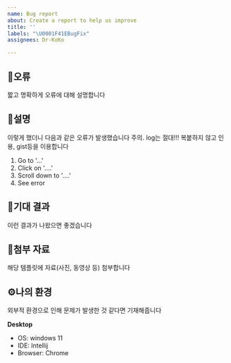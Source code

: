 ```yaml
---
name: Bug report
about: Create a report to help us improve
title: ''
labels: "\U0001F41EBugFix"
assignees: Dr-KoKo

---
```


## 🐛오류

짧고 명확하게 오류에 대해 설명합니다


## 📄설명

이렇게 했더니 다음과 같은 오류가 발생했습니다
주의. log는 절대!!! 복붙하지 않고 인용, gist등을 이용합니다

1. Go to '...'
2. Click on '....'
3. Scroll down to '....'
4. See error


## 🏹기대 결과

이런 결과가 나왔으면 좋겠습니다


##  📑첨부 자료

해당 템플릿에 자료(사진, 동영상 등) 첨부합니다


## ⚙️나의 환경

외부적 환경으로 인해 문제가 발생한 것 같다면 기재해줍니다

**Desktop**

 - OS: windows 11
 - IDE: Intellij
 - Browser: Chrome
